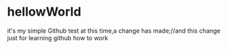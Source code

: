 # hellowWorld
it's my simple Github test
at this time,a change has made;//and  this change  just for learning github how to work
